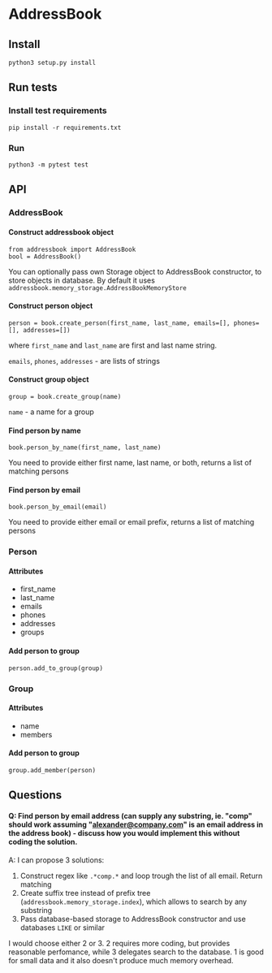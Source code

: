 # AddressBook
## Install
```
python3 setup.py install
```
## Run tests
### Install test requirements
```
pip install -r requirements.txt
```
### Run
```
python3 -m pytest test
```
## API
### AddressBook
#### Construct addressbook object
```
from addressbook import AddressBook
bool = AddressBook()
```
You can optionally pass own Storage object to AddressBook constructor, to store objects in database. By default it uses `addressbook.memory_storage.AddressBookMemoryStore`
#### Construct person object
```
person = book.create_person(first_name, last_name, emails=[], phones=[], addresses=[])
```
where `first_name` and `last_name` are first and last name string.

`emails`, `phones`, `addresses` - are lists of strings

#### Construct group object
```
group = book.create_group(name)
```

`name` - a name for a group

#### Find person by name
```
book.person_by_name(first_name, last_name)
```
You need to provide either first name, last name, or both,
returns a list of matching persons

#### Find person by email
```
book.person_by_email(email)
```
You need to provide either email or email prefix,
returns a list of matching persons

### Person
#### Attributes
- first_name
- last_name
- emails
- phones
- addresses
- groups


#### Add person to group
```
person.add_to_group(group)
```

### Group
#### Attributes
- name
- members

#### Add person to group
```
group.add_member(person)
```

## Questions
#### Q: Find person by email address (can supply any substring, ie. "comp" should work assuming "alexander@company.com" is an email address in the address book) - discuss how you would implement this without coding the solution.
A: I can propose 3 solutions:
1. Construct regex like `.*comp.*` and loop trough the list of all email. Return matching
2. Create suffix tree instead of prefix tree (`addressbook.memory_storage.index`), which allows to search by any substring
3. Pass database-based storage to AddressBook constructor and use databases `LIKE` or similar

I would choose either 2 or 3. 2 requires more coding, but provides reasonable perfomance, while 3 delegates search to the database.
1 is good for small data and it also doesn't produce much memory overhead.